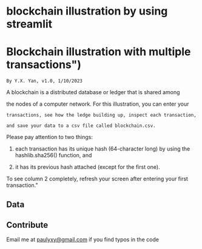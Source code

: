 # blockchain illustration by using streamlit

  # Blockchain illustration with multiple transactions") 

    By Y.X. Yan, v1.0, 1/10/2023

   A blockchain is a distributed database or ledger that is shared among 

   the nodes of a computer network. For this illustration, you can enter your

    transactions, see how the ledge building up, inspect each transaction, 

    and save your data to a csv file called blockchain.csv. 

  Please pay attention  to two things: 

  1) each transaction has its unique hash (64-character long) by using the
     hashlib.sha256() function, and 

  2) it has its previous hash attached (except for the first one).

  To see column 2 completely, refresh your screen after entering your first transaction."


## Data

## Contribute

   Email me at paulyxy@gmail.com if you find typos in the code 




